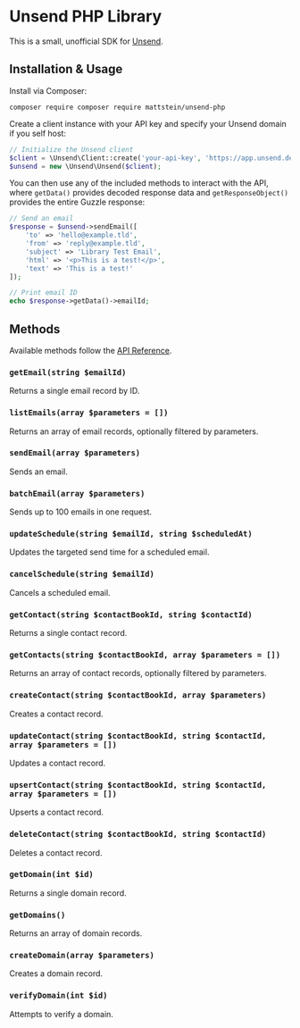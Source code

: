 # Unsend PHP Library

This is a small, unofficial SDK for [Unsend](https://unsend.dev).

## Installation & Usage

Install via Composer:

```
composer require composer require mattstein/unsend-php
```

Create a client instance with your API key and specify your Unsend domain if you self host:

```php
// Initialize the Unsend client
$client = \Unsend\Client::create('your-api-key', 'https://app.unsend.dev');
$unsend = new \Unsend\Unsend($client);
```

You can then use any of the included methods to interact with the API, where `getData()` provides decoded response data and `getResponseObject()` provides the entire Guzzle response:

```php
// Send an email
$response = $unsend->sendEmail([
    'to' => 'hello@example.tld',
    'from' => 'reply@example.tld',
    'subject' => 'Library Test Email',
    'html' => '<p>This is a test!</p>',
    'text' => 'This is a test!'
]);

// Print email ID
echo $response->getData()->emailId;
```

## Methods

Available methods follow the [API Reference](https://docs.unsend.dev/api-reference/introduction).

### `getEmail(string $emailId)`

Returns a single email record by ID.

### `listEmails(array $parameters = [])`

Returns an array of email records, optionally filtered by parameters.

### `sendEmail(array $parameters)`

Sends an email.

### `batchEmail(array $parameters)`

Sends up to 100 emails in one request.

### `updateSchedule(string $emailId, string $scheduledAt)`

Updates the targeted send time for a scheduled email.

### `cancelSchedule(string $emailId)`

Cancels a scheduled email.

### `getContact(string $contactBookId, string $contactId)`

Returns a single contact record.

### `getContacts(string $contactBookId, array $parameters = [])`

Returns an array of contact records, optionally filtered by parameters.

### `createContact(string $contactBookId, array $parameters)`

Creates a contact record.

### `updateContact(string $contactBookId, string $contactId, array $parameters = [])`

Updates a contact record.

### `upsertContact(string $contactBookId, string $contactId, array $parameters = [])`

Upserts a contact record.

### `deleteContact(string $contactBookId, string $contactId)`

Deletes a contact record.

### `getDomain(int $id)`

Returns a single domain record.

### `getDomains()`

Returns an array of domain records.

### `createDomain(array $parameters)`

Creates a domain record.

### `verifyDomain(int $id)`

Attempts to verify a domain.

